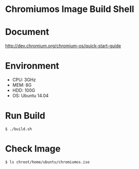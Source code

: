 # Chromiumos Image Build Shell

# Document
http://dev.chromium.org/chromium-os/quick-start-guide

# Environment
- CPU: 3GHz
- MEM: 8G
- HDD: 100G
- OS: Ubuntu 14.04

# Run Build
```
$ ./build.sh
```

# Check Image
```
$ ls chroot/home/ubuntu/chromiumos.iso
```
